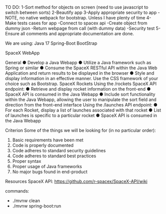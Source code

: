 TO DO:
1-Sort method for objects on screen (need to use javascript to switch between sorts)
2-Beautify app
3-Apply appropriate security to app
    -NOTE, no native webpack for bootstrap. Unless I have plenty of time
4-Make tests cases for app
    -Connect to spacex api
    -Create object from dummy json
    -Return webpage from call (with dummy data)
    -Security test
5-Ensure all comments and appropriate documentation are done.

We are using:
Java 17
Spring-Boot
BootStrap

SpaceX WebApp

General
● Develop a Java Webapp
● Utilize a Java framework such as Spring or similar
● Consume the SpaceX RESTful API within the Java Web Application and return results to
be displayed in the browser
● Style and display information in an effective manner. Use the CSS framework of your
choice such as Bootstrap.
SpaceX Rockets
Using the /rockets SpaceX API endpoint:
● Retrieve and display rocket information on the front-end
● SpaceX API is consumed in the Java Webapp
● Include sort functionality within the Java Webapp, allowing the user to manipulate the
sort field and direction from the front-end interface
Using the /launches API endpoint:
● For each Rocket, display a list of launches associated with that rocket
● List of launches is specific to a particular rocket
● SpaceX API is consumed in the Java Webapp

Criterion
Some of the things we will be looking for (in no particular order):
1. Basic requirements have been met
2. Code is properly documented
3. Code adheres to standard security guidelines
4. Code adheres to standard best practices
5. Proper syntax
6. Proper usage of Java frameworks
7. No major bugs found in end-product

Resources
SpaceX API: https://github.com/r-spacex/SpaceX-API/wiki

commands: 
- ./mvnw clean
- ./mvnw spring-boot:run